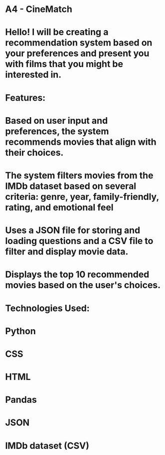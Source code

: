 # A4 - CineMatch
# Hello! I will be creating a recommendation system based on your preferences and present you with films that you might be interested in.

# Features:
# Based on user input and preferences, the system recommends movies that align with their choices.
# The system filters movies from the IMDb dataset based on several criteria: genre, year, family-friendly, rating, and emotional feel
# Uses a JSON file for storing and loading questions and a CSV file to filter and display movie data.
# Displays the top 10 recommended movies based on the user's choices.

# Technologies Used:
# Python
# CSS
# HTML
# Pandas
# JSON
# IMDb dataset (CSV)